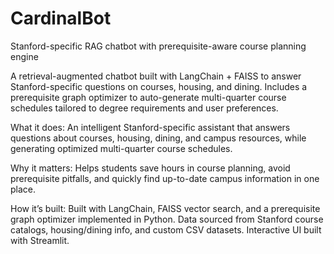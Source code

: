 # CardinalBot
Stanford-specific RAG chatbot with prerequisite-aware course planning engine
 
 A retrieval-augmented chatbot built with LangChain + FAISS to answer Stanford-specific questions on courses, housing, and dining. 
Includes a prerequisite graph optimizer to auto-generate multi-quarter course schedules tailored to degree requirements and user preferences.

What it does: An intelligent Stanford-specific assistant that answers questions about courses, housing, dining, and campus resources, while generating optimized multi-quarter course schedules.


Why it matters: Helps students save hours in course planning, avoid prerequisite pitfalls, and quickly find up-to-date campus information in one place.


How it’s built: Built with LangChain, FAISS vector search, and a prerequisite graph optimizer implemented in Python. Data sourced from Stanford course catalogs, housing/dining info, and custom CSV datasets. Interactive UI built with Streamlit.
